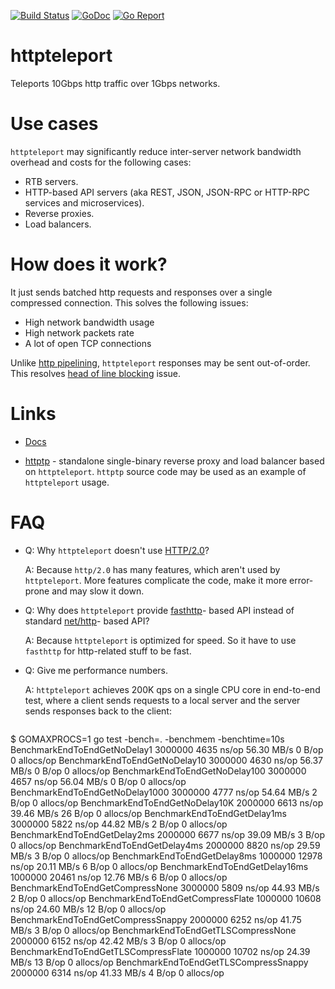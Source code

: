 [![Build Status](https://travis-ci.org/valyala/httpteleport.svg)](https://travis-ci.org/valyala/httpteleport)
[![GoDoc](https://godoc.org/github.com/valyala/httpteleport?status.svg)](http://godoc.org/github.com/valyala/httpteleport)
[![Go Report](https://goreportcard.com/badge/github.com/valyala/httpteleport)](https://goreportcard.com/report/github.com/valyala/httpteleport)

# httpteleport

Teleports 10Gbps http traffic over 1Gbps networks.


# Use cases

`httpteleport` may significantly reduce inter-server network bandwidth overhead
and costs for the following cases:

- RTB servers.
- HTTP-based API servers (aka REST, JSON, JSON-RPC or HTTP-RPC services
  and microservices).
- Reverse proxies.
- Load balancers.


# How does it work?

It just sends batched http requests and responses over a single compressed
connection. This solves the following issues:

- High network bandwidth usage
- High network packets rate
- A lot of open TCP connections


Unlike [http pipelining](https://en.wikipedia.org/wiki/HTTP_pipelining),
`httpteleport` responses may be sent out-of-order.
This resolves [head of line blocking](https://en.wikipedia.org/wiki/Head-of-line_blocking) issue.


# Links

* [Docs](https://godoc.org/github.com/valyala/httpteleport)

* [httptp](https://github.com/valyala/httpteleport/tree/master/cmd/httptp) -
  standalone single-binary reverse proxy and load balancer based
  on `httpteleport`. `httptp` source code may be used as an example
  of `httpteleport` usage.


# FAQ

* Q: Why `httpteleport` doesn't use [HTTP/2.0](https://en.wikipedia.org/wiki/HTTP/2)?

  A: Because `http/2.0` has many features, which aren't used by `httpteleport`.
     More features complicate the code, make it more error-prone and may slow
     it down.

* Q: Why does `httpteleport` provide [fasthttp](https://github.com/valyala/fasthttp)-
     based API instead of standard [net/http](https://golang.org/pkg/net/http/)-
     based API?

  A: Because `httpteleport` is optimized for speed. So it have to use `fasthttp`
     for http-related stuff to be fast.

* Q: Give me performance numbers.

  A: `httpteleport` achieves 200K qps on a single CPU core in end-to-end test,
     where a client sends requests to a local server and the server sends
     responses back to the client:

  ```
$ GOMAXPROCS=1 go test -bench=. -benchmem -benchtime=10s
BenchmarkEndToEndGetNoDelay1       	 3000000	      4635 ns/op	  56.30 MB/s	       0 B/op	       0 allocs/op
BenchmarkEndToEndGetNoDelay10      	 3000000	      4630 ns/op	  56.37 MB/s	       0 B/op	       0 allocs/op
BenchmarkEndToEndGetNoDelay100     	 3000000	      4657 ns/op	  56.04 MB/s	       0 B/op	       0 allocs/op
BenchmarkEndToEndGetNoDelay1000    	 3000000	      4777 ns/op	  54.64 MB/s	       2 B/op	       0 allocs/op
BenchmarkEndToEndGetNoDelay10K     	 2000000	      6613 ns/op	  39.46 MB/s	      26 B/op	       0 allocs/op
BenchmarkEndToEndGetDelay1ms       	 3000000	      5822 ns/op	  44.82 MB/s	       2 B/op	       0 allocs/op
BenchmarkEndToEndGetDelay2ms       	 2000000	      6677 ns/op	  39.09 MB/s	       3 B/op	       0 allocs/op
BenchmarkEndToEndGetDelay4ms       	 2000000	      8820 ns/op	  29.59 MB/s	       3 B/op	       0 allocs/op
BenchmarkEndToEndGetDelay8ms       	 1000000	     12978 ns/op	  20.11 MB/s	       6 B/op	       0 allocs/op
BenchmarkEndToEndGetDelay16ms      	 1000000	     20461 ns/op	  12.76 MB/s	       6 B/op	       0 allocs/op
BenchmarkEndToEndGetCompressNone   	 3000000	      5809 ns/op	  44.93 MB/s	       2 B/op	       0 allocs/op
BenchmarkEndToEndGetCompressFlate  	 1000000	     10608 ns/op	  24.60 MB/s	      12 B/op	       0 allocs/op
BenchmarkEndToEndGetCompressSnappy 	 2000000	      6252 ns/op	  41.75 MB/s	       3 B/op	       0 allocs/op
BenchmarkEndToEndGetTLSCompressNone   	 2000000	      6152 ns/op	  42.42 MB/s	       3 B/op	       0 allocs/op
BenchmarkEndToEndGetTLSCompressFlate  	 1000000	     10702 ns/op	  24.39 MB/s	      13 B/op	       0 allocs/op
BenchmarkEndToEndGetTLSCompressSnappy 	 2000000	      6314 ns/op	  41.33 MB/s	       4 B/op	       0 allocs/op
```
